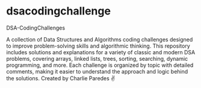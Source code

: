 # dsacodingchallenge
DSA-CodingChallenges 

A collection of Data Structures and Algorithms coding challenges designed to improve problem-solving skills and algorithmic thinking. This repository includes solutions and explanations for a variety of classic and modern DSA problems, covering arrays, linked lists, trees, sorting, searching, dynamic programming, and more. Each challenge is organized by topic with detailed comments, making it easier to understand the approach and logic behind the solutions. 
Created by Charlie Paredes ✌️
